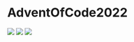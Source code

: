 # AdventOfCode2022

![](https://img.shields.io/badge/day%20📅-21-blue) 
![](https://img.shields.io/badge/stars%20⭐-1-yellow)
![](https://img.shields.io/badge/days%20completed-0-red)
